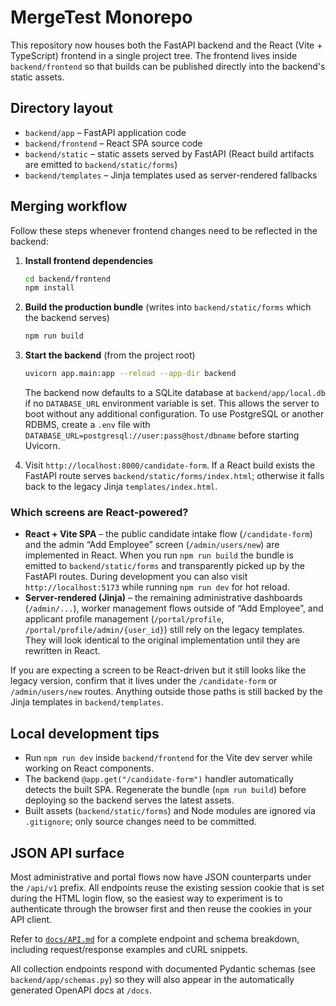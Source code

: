 # MergeTest Monorepo

This repository now houses both the FastAPI backend and the React (Vite + TypeScript) frontend in a single project tree. The frontend lives inside `backend/frontend` so that builds can be published directly into the backend's static assets.

## Directory layout

- `backend/app` – FastAPI application code
- `backend/frontend` – React SPA source code
- `backend/static` – static assets served by FastAPI (React build artifacts are emitted to `backend/static/forms`)
- `backend/templates` – Jinja templates used as server-rendered fallbacks

## Merging workflow

Follow these steps whenever frontend changes need to be reflected in the backend:

1. **Install frontend dependencies**
   ```bash
   cd backend/frontend
   npm install
   ```

2. **Build the production bundle** (writes into `backend/static/forms` which the backend serves)
   ```bash
   npm run build
   ```

3. **Start the backend** (from the project root)
   ```bash
   uvicorn app.main:app --reload --app-dir backend
   ```

   The backend now defaults to a SQLite database at `backend/app/local.db` if
   no `DATABASE_URL` environment variable is set. This allows the server to boot
   without any additional configuration. To use PostgreSQL or another RDBMS,
   create a `.env` file with `DATABASE_URL=postgresql://user:pass@host/dbname`
   before starting Uvicorn.

4. Visit `http://localhost:8000/candidate-form`. If a React build exists the FastAPI route serves `backend/static/forms/index.html`; otherwise it falls back to the legacy Jinja `templates/index.html`.

### Which screens are React-powered?

- **React + Vite SPA** – the public candidate intake flow (`/candidate-form`) and the admin “Add Employee” screen (`/admin/users/new`) are implemented in React. When you run `npm run build` the bundle is emitted to `backend/static/forms` and transparently picked up by the FastAPI routes. During development you can also visit `http://localhost:5173` while running `npm run dev` for hot reload.
- **Server-rendered (Jinja)** – the remaining administrative dashboards (`/admin/...`), worker management flows outside of “Add Employee”, and applicant profile management (`/portal/profile`, `/portal/profile/admin/{user_id}`) still rely on the legacy templates. They will look identical to the original implementation until they are rewritten in React.

If you are expecting a screen to be React-driven but it still looks like the legacy version, confirm that it lives under the `/candidate-form` or `/admin/users/new` routes. Anything outside those paths is still backed by the Jinja templates in `backend/templates`.

## Local development tips

- Run `npm run dev` inside `backend/frontend` for the Vite dev server while working on React components.
- The backend `@app.get("/candidate-form")` handler automatically detects the built SPA. Regenerate the bundle (`npm run build`) before deploying so the backend serves the latest assets.
- Built assets (`backend/static/forms`) and Node modules are ignored via `.gitignore`; only source changes need to be committed.

## JSON API surface

Most administrative and portal flows now have JSON counterparts under the `/api/v1` prefix. All endpoints reuse the existing session cookie that is set during the HTML login flow, so the easiest way to experiment is to authenticate through the browser first and then reuse the cookies in your API client.

Refer to [`docs/API.md`](docs/API.md) for a complete endpoint and schema breakdown, including request/response examples and cURL snippets.

All collection endpoints respond with documented Pydantic schemas (see `backend/app/schemas.py`) so they will also appear in the automatically generated OpenAPI docs at `/docs`.

